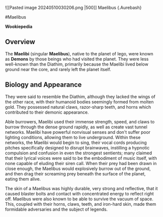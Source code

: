 ![[Pasted image 20240510030206.png |500]]
Maelibus {.Aurebash}



#Maelibus

**Wookiepedia**

## Overview 

The **Maelibi** (singular **Maelibus**), native to the planet of Iego, were known as **Demons** by those beings who had visited the planet. They were less well-known than the Diathim, primarily because the Maelibi lived below ground near the core, and rarely left the planet itself.

## Biology and Appearance

They were said to resemble the Diathim, although they lacked the wings of the other race, with their humanoid bodies seemingly formed from molten gold. They possessed natural claws, razor-sharp teeth, and horns which contributed to their demonic appearance.

Able burrowers, Maelibi used their immense strength, speed, and claws to burrow through the dense ground rapidly, as well as create vast tunnel networks. Maelibi have powerful nonvisual senses and don't suffer poor lighting conditions, allowing them to live underground. Within these networks, the Maelibi would begin to sing, their vocal cords producing pitches specifically designed to disrupt brainwaves, instilling a hypnotic compulsion and confusion in even the strongest sentients; many claimed that their lyrical voices were said to be the embodiment of music itself, with none capable of eluding their siren call. When their prey had been drawn in close enough, the Maelibus would explosively burrow out of the ground, and then drag their screaming prey beneath the surface of the planet, eating them alive.

The skin of a Maelibus was highly durable, very strong and reflective, that it caused blaster bolts and contact with concentrated energy to reflect right off. Maelibus were also known to be able to survive the vacuum of space. This, coupled with their horns, claws, teeth, and iron-hard skin, made them formidable adversaries and the subject of legends.